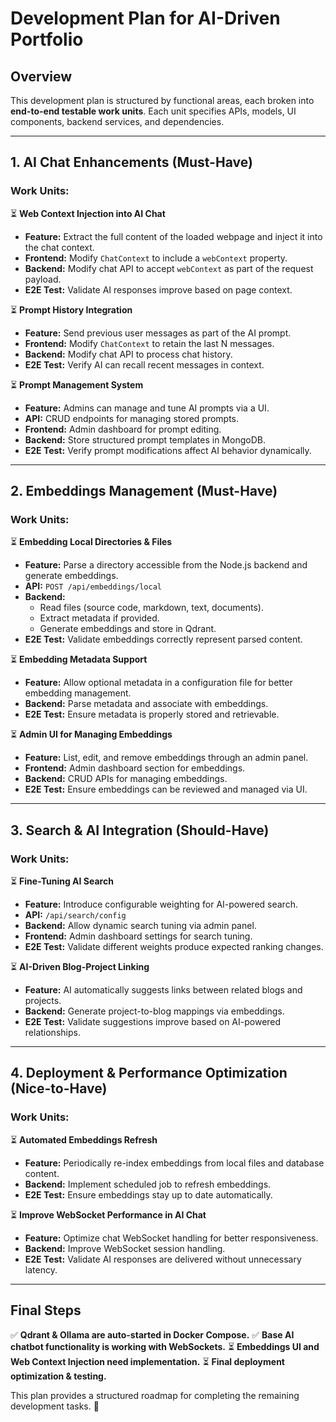 # Development Plan for AI-Driven Portfolio

## Overview
This development plan is structured by functional areas, each broken into **end-to-end testable work units**. Each unit specifies APIs, models, UI components, backend services, and dependencies.

---
## **1. AI Chat Enhancements (Must-Have)**
### **Work Units:**
⏳ **Web Context Injection into AI Chat**
- **Feature:** Extract the full content of the loaded webpage and inject it into the chat context.
- **Frontend:** Modify `ChatContext` to include a `webContext` property.
- **Backend:** Modify chat API to accept `webContext` as part of the request payload.
- **E2E Test:** Validate AI responses improve based on page context.

⏳ **Prompt History Integration**
- **Feature:** Send previous user messages as part of the AI prompt.
- **Frontend:** Modify `ChatContext` to retain the last N messages.
- **Backend:** Modify chat API to process chat history.
- **E2E Test:** Verify AI can recall recent messages in context.

⏳ **Prompt Management System**
- **Feature:** Admins can manage and tune AI prompts via a UI.
- **API:** CRUD endpoints for managing stored prompts.
- **Frontend:** Admin dashboard for prompt editing.
- **Backend:** Store structured prompt templates in MongoDB.
- **E2E Test:** Verify prompt modifications affect AI behavior dynamically.

---
## **2. Embeddings Management (Must-Have)**
### **Work Units:**
⏳ **Embedding Local Directories & Files**
- **Feature:** Parse a directory accessible from the Node.js backend and generate embeddings.
- **API:** `POST /api/embeddings/local`
- **Backend:** 
  - Read files (source code, markdown, text, documents).
  - Extract metadata if provided.
  - Generate embeddings and store in Qdrant.
- **E2E Test:** Validate embeddings correctly represent parsed content.

⏳ **Embedding Metadata Support**
- **Feature:** Allow optional metadata in a configuration file for better embedding management.
- **Backend:** Parse metadata and associate with embeddings.
- **E2E Test:** Ensure metadata is properly stored and retrievable.

⏳ **Admin UI for Managing Embeddings**
- **Feature:** List, edit, and remove embeddings through an admin panel.
- **Frontend:** Admin dashboard section for embeddings.
- **Backend:** CRUD APIs for managing embeddings.
- **E2E Test:** Ensure embeddings can be reviewed and managed via UI.

---
## **3. Search & AI Integration (Should-Have)**
### **Work Units:**
⏳ **Fine-Tuning AI Search**
- **Feature:** Introduce configurable weighting for AI-powered search.
- **API:** `/api/search/config`
- **Backend:** Allow dynamic search tuning via admin panel.
- **Frontend:** Admin dashboard settings for search tuning.
- **E2E Test:** Validate different weights produce expected ranking changes.

⏳ **AI-Driven Blog-Project Linking**
- **Feature:** AI automatically suggests links between related blogs and projects.
- **Backend:** Generate project-to-blog mappings via embeddings.
- **E2E Test:** Validate suggestions improve based on AI-powered relationships.

---
## **4. Deployment & Performance Optimization (Nice-to-Have)**
### **Work Units:**
⏳ **Automated Embeddings Refresh**
- **Feature:** Periodically re-index embeddings from local files and database content.
- **Backend:** Implement scheduled job to refresh embeddings.
- **E2E Test:** Ensure embeddings stay up to date automatically.

⏳ **Improve WebSocket Performance in AI Chat**
- **Feature:** Optimize chat WebSocket handling for better responsiveness.
- **Backend:** Improve WebSocket session handling.
- **E2E Test:** Validate AI responses are delivered without unnecessary latency.

---
## **Final Steps**
✅ **Qdrant & Ollama are auto-started in Docker Compose.**
✅ **Base AI chatbot functionality is working with WebSockets.**
⏳ **Embeddings UI and Web Context Injection need implementation.**
⏳ **Final deployment optimization & testing.**

This plan provides a structured roadmap for completing the remaining development tasks. 🚀

